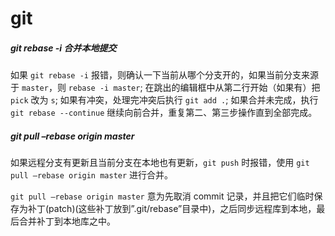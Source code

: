 # git


##### git rebase -i 合并本地提交
如果 `git rebase -i` 报错，则确认一下当前从哪个分支开的，如果当前分支来源于 `master`，则 `rebase -i master`;
在跳出的编辑框中从第二行开始（如果有）把 `pick` 改为 `s`;
如果有冲突，处理完冲突后执行 `git add .`;
如果合并未完成，执行 `git rebase --continue` 继续向前合并，重复第二、第三步操作直到全部完成。


##### git pull –rebase origin master 
如果远程分支有更新且当前分支在本地也有更新，`git push` 时报错，使用 `git pull –rebase origin master` 进行合并。

`git pull –rebase origin master` 意为先取消 commit 记录，并且把它们临时保存为补丁(patch)(这些补丁放到”.git/rebase”目录中)，之后同步远程库到本地，最后合并补丁到本地库之中。